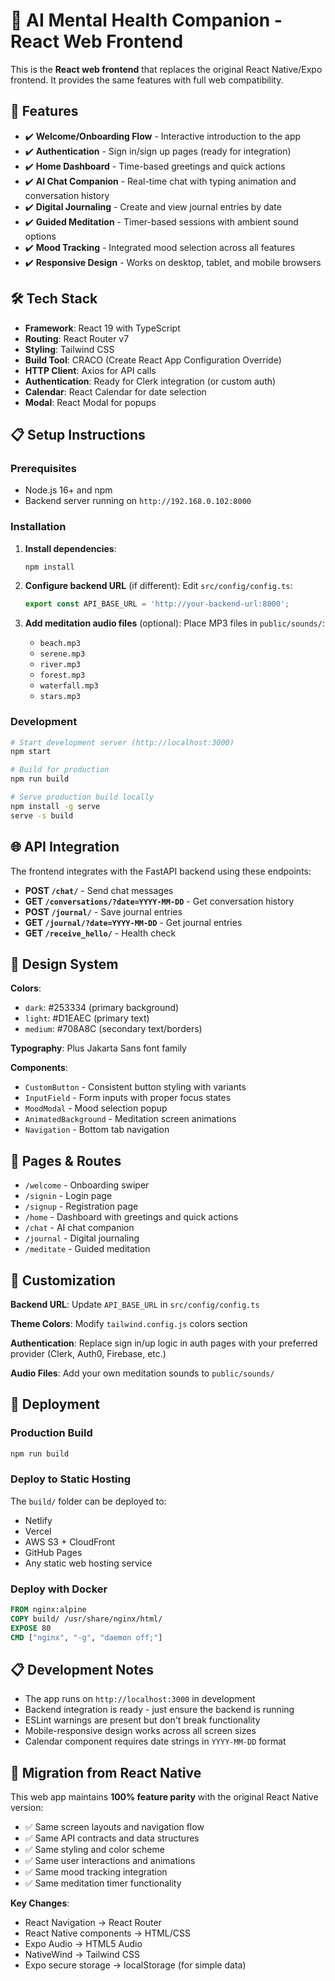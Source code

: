 # 🧘 AI Mental Health Companion - React Web Frontend

This is the **React web frontend** that replaces the original React Native/Expo frontend. It provides the same features with full web compatibility.

## 🚀 **Features**

* ✔️ **Welcome/Onboarding Flow** - Interactive introduction to the app
* ✔️ **Authentication** - Sign in/sign up pages (ready for integration)
* ✔️ **Home Dashboard** - Time-based greetings and quick actions
* ✔️ **AI Chat Companion** - Real-time chat with typing animation and conversation history
* ✔️ **Digital Journaling** - Create and view journal entries by date
* ✔️ **Guided Meditation** - Timer-based sessions with ambient sound options
* ✔️ **Mood Tracking** - Integrated mood selection across all features
* ✔️ **Responsive Design** - Works on desktop, tablet, and mobile browsers

## 🛠 **Tech Stack**

- **Framework**: React 19 with TypeScript
- **Routing**: React Router v7
- **Styling**: Tailwind CSS
- **Build Tool**: CRACO (Create React App Configuration Override)
- **HTTP Client**: Axios for API calls
- **Authentication**: Ready for Clerk integration (or custom auth)
- **Calendar**: React Calendar for date selection
- **Modal**: React Modal for popups

## 📋 **Setup Instructions**

### Prerequisites
- Node.js 16+ and npm
- Backend server running on `http://192.168.0.102:8000`

### Installation

1. **Install dependencies**:
   ```bash
   npm install
   ```

2. **Configure backend URL** (if different):
   Edit `src/config/config.ts`:
   ```typescript
   export const API_BASE_URL = 'http://your-backend-url:8000';
   ```

3. **Add meditation audio files** (optional):
   Place MP3 files in `public/sounds/`:
   - `beach.mp3`
   - `serene.mp3` 
   - `river.mp3`
   - `forest.mp3`
   - `waterfall.mp3`
   - `stars.mp3`

### Development

```bash
# Start development server (http://localhost:3000)
npm start

# Build for production
npm run build

# Serve production build locally
npm install -g serve
serve -s build
```

## 🌐 **API Integration**

The frontend integrates with the FastAPI backend using these endpoints:

- **POST `/chat/`** - Send chat messages
- **GET `/conversations/?date=YYYY-MM-DD`** - Get conversation history
- **POST `/journal/`** - Save journal entries  
- **GET `/journal/?date=YYYY-MM-DD`** - Get journal entries
- **GET `/receive_hello/`** - Health check

## 🎨 **Design System**

**Colors**:
- `dark`: #253334 (primary background)
- `light`: #D1EAEC (primary text) 
- `medium`: #708A8C (secondary text/borders)

**Typography**: Plus Jakarta Sans font family

**Components**:
- `CustomButton` - Consistent button styling with variants
- `InputField` - Form inputs with proper focus states
- `MoodModal` - Mood selection popup
- `AnimatedBackground` - Meditation screen animations
- `Navigation` - Bottom tab navigation

## 📱 **Pages & Routes**

- `/welcome` - Onboarding swiper
- `/signin` - Login page
- `/signup` - Registration page  
- `/home` - Dashboard with greetings and quick actions
- `/chat` - AI chat companion
- `/journal` - Digital journaling
- `/meditate` - Guided meditation

## 🔧 **Customization**

**Backend URL**: Update `API_BASE_URL` in `src/config/config.ts`

**Theme Colors**: Modify `tailwind.config.js` colors section

**Authentication**: Replace sign in/up logic in auth pages with your preferred provider (Clerk, Auth0, Firebase, etc.)

**Audio Files**: Add your own meditation sounds to `public/sounds/`

## 🚀 **Deployment**

### Production Build
```bash
npm run build
```

### Deploy to Static Hosting
The `build/` folder can be deployed to:
- Netlify
- Vercel  
- AWS S3 + CloudFront
- GitHub Pages
- Any static web hosting service

### Deploy with Docker
```dockerfile
FROM nginx:alpine
COPY build/ /usr/share/nginx/html/
EXPOSE 80
CMD ["nginx", "-g", "daemon off;"]
```

## 📋 **Development Notes**

- The app runs on `http://localhost:3000` in development
- Backend integration is ready - just ensure the backend is running
- ESLint warnings are present but don't break functionality
- Mobile-responsive design works across all screen sizes
- Calendar component requires date strings in `YYYY-MM-DD` format

## 🔄 **Migration from React Native**

This web app maintains **100% feature parity** with the original React Native version:

- ✅ Same screen layouts and navigation flow
- ✅ Same API contracts and data structures  
- ✅ Same styling and color scheme
- ✅ Same user interactions and animations
- ✅ Same mood tracking integration
- ✅ Same meditation timer functionality

**Key Changes**:
- React Navigation → React Router
- React Native components → HTML/CSS
- Expo Audio → HTML5 Audio
- NativeWind → Tailwind CSS
- Expo secure storage → localStorage (for simple data)

